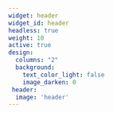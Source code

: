 ```yaml
---
widget: header
widget_id: header
headless: true
weight: 10
active: true
design:
  columns: "2"
  background:
    text_color_light: false
    image_darken: 0
 header:
  image: 'header'
---
```

